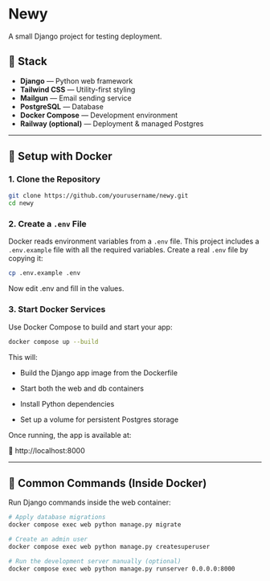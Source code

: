 # Newy

A small Django project for testing deployment.

## 🧱 Stack

- **Django** — Python web framework  
- **Tailwind CSS** — Utility-first styling  
- **Mailgun** — Email sending service  
- **PostgreSQL** — Database  
- **Docker Compose** — Development environment  
- **Railway (optional)** — Deployment & managed Postgres  

---

## 🚀 Setup with Docker

### 1. Clone the Repository

```bash
git clone https://github.com/yourusername/newy.git
cd newy
```

### 2. Create a `.env` File

Docker reads environment variables from a `.env` file. This project includes a `.env.example` file with all the required variables. Create a real `.env` file by copying it:

```bash
cp .env.example .env
```

Now edit .env and fill in the values.

### 3. Start Docker Services
Use Docker Compose to build and start your app:
```bash
docker compose up --build
```
This will:

- Build the Django app image from the Dockerfile

- Start both the web and db containers

- Install Python dependencies

- Set up a volume for persistent Postgres storage

Once running, the app is available at:

📍 http://localhost:8000

---

## 🔨 Common Commands (Inside Docker)
Run Django commands inside the web container:
```bash
# Apply database migrations
docker compose exec web python manage.py migrate

# Create an admin user
docker compose exec web python manage.py createsuperuser

# Run the development server manually (optional)
docker compose exec web python manage.py runserver 0.0.0.0:8000

```